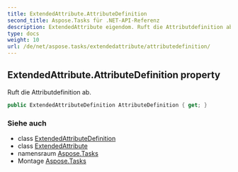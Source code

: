 ```yaml
---
title: ExtendedAttribute.AttributeDefinition
second_title: Aspose.Tasks für .NET-API-Referenz
description: ExtendedAttribute eigendom. Ruft die Attributdefinition ab.
type: docs
weight: 10
url: /de/net/aspose.tasks/extendedattribute/attributedefinition/
---
```

## ExtendedAttribute.AttributeDefinition property

Ruft die Attributdefinition ab.

```csharp
public ExtendedAttributeDefinition AttributeDefinition { get; }
```

### Siehe auch

* class [ExtendedAttributeDefinition](../../extendedattributedefinition/)
* class [ExtendedAttribute](../)
* namensraum [Aspose.Tasks](../../extendedattribute/)
* Montage [Aspose.Tasks](../../../)


